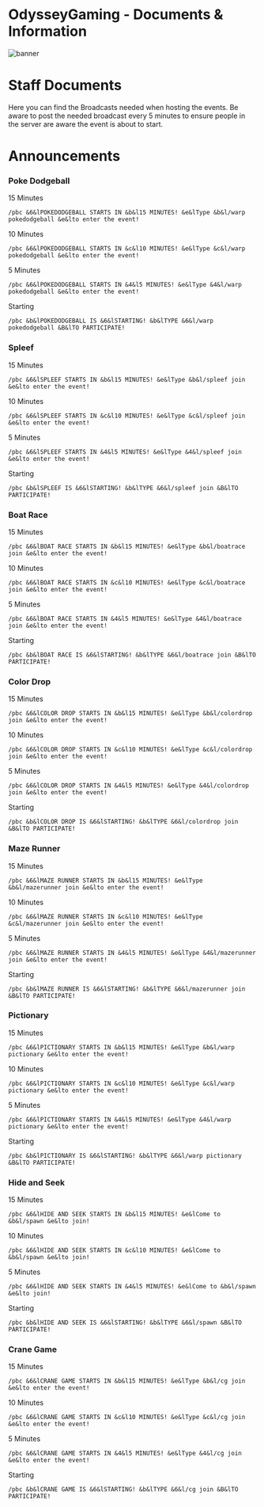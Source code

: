 # OdysseyGaming - Documents & Information 
![banner](https://media.discordapp.net/attachments/296281857232732161/923335879672594442/unknown.png)
# Staff Documents 

Here you can find the Broadcasts needed when hosting the events. Be aware to post the needed broadcast every 5 minutes to ensure people in the server are aware the event is about to start. 


# Announcements

### Poke Dodgeball

15 Minutes 
```
/pbc &6&lPOKEDODGEBALL STARTS IN &b&l15 MINUTES! &e&lType &b&l/warp pokedodgeball &e&lto enter the event!
```
10 Minutes
```
/pbc &6&lPOKEDODGEBALL STARTS IN &c&l10 MINUTES! &e&lType &c&l/warp pokedodgeball &e&lto enter the event!
```
5 Minutes
```
/pbc &6&lPOKEDODGEBALL STARTS IN &4&l5 MINUTES! &e&lType &4&l/warp pokedodgeball &e&lto enter the event!
```
Starting
```
/pbc &b&lPOKEDODGEBALL IS &6&lSTARTING! &b&lTYPE &6&l/warp pokedodgeball &B&lTO PARTICIPATE!
```

### Spleef

15 Minutes 
```
/pbc &6&lSPLEEF STARTS IN &b&l15 MINUTES! &e&lType &b&l/spleef join &e&lto enter the event!
```
10 Minutes
```
/pbc &6&lSPLEEF STARTS IN &c&l10 MINUTES! &e&lType &c&l/spleef join &e&lto enter the event!
```
5 Minutes
```
/pbc &6&lSPLEEF STARTS IN &4&l5 MINUTES! &e&lType &4&l/spleef join &e&lto enter the event!
```
Starting
```
/pbc &b&lSPLEEF IS &6&lSTARTING! &b&lTYPE &6&l/spleef join &B&lTO PARTICIPATE!
```

### Boat Race

15 Minutes 
```
/pbc &6&lBOAT RACE STARTS IN &b&l15 MINUTES! &e&lType &b&l/boatrace join &e&lto enter the event!
```
10 Minutes
```
/pbc &6&lBOAT RACE STARTS IN &c&l10 MINUTES! &e&lType &c&l/boatrace join &e&lto enter the event!
```
5 Minutes
```
/pbc &6&lBOAT RACE STARTS IN &4&l5 MINUTES! &e&lType &4&l/boatrace join &e&lto enter the event!
```
Starting
```
/pbc &b&lBOAT RACE IS &6&lSTARTING! &b&lTYPE &6&l/boatrace join &B&lTO PARTICIPATE!
```

### Color Drop

15 Minutes 
```
/pbc &6&lCOLOR DROP STARTS IN &b&l15 MINUTES! &e&lType &b&l/colordrop join &e&lto enter the event!
```
10 Minutes
```
/pbc &6&lCOLOR DROP STARTS IN &c&l10 MINUTES! &e&lType &c&l/colordrop join &e&lto enter the event!
```
5 Minutes
```
/pbc &6&lCOLOR DROP STARTS IN &4&l5 MINUTES! &e&lType &4&l/colordrop join &e&lto enter the event!
```
Starting
```
/pbc &b&lCOLOR DROP IS &6&lSTARTING! &b&lTYPE &6&l/colordrop join &B&lTO PARTICIPATE!
```

### Maze Runner

15 Minutes 
```
/pbc &6&lMAZE RUNNER STARTS IN &b&l15 MINUTES! &e&lType &b&l/mazerunner join &e&lto enter the event!
```
10 Minutes
```
/pbc &6&lMAZE RUNNER STARTS IN &c&l10 MINUTES! &e&lType &c&l/mazerunner join &e&lto enter the event!
```
5 Minutes
```
/pbc &6&lMAZE RUNNER STARTS IN &4&l5 MINUTES! &e&lType &4&l/mazerunner join &e&lto enter the event!
```
Starting
```
/pbc &b&lMAZE RUNNER IS &6&lSTARTING! &b&lTYPE &6&l/mazerunner join &B&lTO PARTICIPATE!
```

### Pictionary

15 Minutes 
```
/pbc &6&lPICTIONARY STARTS IN &b&l15 MINUTES! &e&lType &b&l/warp pictionary &e&lto enter the event!
```
10 Minutes
```
/pbc &6&lPICTIONARY STARTS IN &c&l10 MINUTES! &e&lType &c&l/warp pictionary &e&lto enter the event!
```
5 Minutes
```
/pbc &6&lPICTIONARY STARTS IN &4&l5 MINUTES! &e&lType &4&l/warp pictionary &e&lto enter the event!
```
Starting
```
/pbc &b&lPICTIONARY IS &6&lSTARTING! &b&lTYPE &6&l/warp pictionary &B&lTO PARTICIPATE!
```

### Hide and Seek

15 Minutes 
```
/pbc &6&lHIDE AND SEEK STARTS IN &b&l15 MINUTES! &e&lCome to &b&l/spawn &e&lto join!
```
10 Minutes
```
/pbc &6&lHIDE AND SEEK STARTS IN &c&l10 MINUTES! &e&lCome to &b&l/spawn &e&lto join!
```
5 Minutes
```
/pbc &6&lHIDE AND SEEK STARTS IN &4&l5 MINUTES! &e&lCome to &b&l/spawn &e&lto join!
```
Starting
```
/pbc &b&lHIDE AND SEEK IS &6&lSTARTING! &b&lTYPE &6&l/spawn &B&lTO PARTICIPATE!
```

### Crane Game

15 Minutes 
```
/pbc &6&lCRANE GAME STARTS IN &b&l15 MINUTES! &e&lType &b&l/cg join &e&lto enter the event!
```
10 Minutes
```
/pbc &6&lCRANE GAME STARTS IN &c&l10 MINUTES! &e&lType &c&l/cg join &e&lto enter the event!
```
5 Minutes
```
/pbc &6&lCRANE GAME STARTS IN &4&l5 MINUTES! &e&lType &4&l/cg join &e&lto enter the event!
```
Starting
```
/pbc &b&lCRANE GAME IS &6&lSTARTING! &b&lTYPE &6&l/cg join &B&lTO PARTICIPATE!
```

